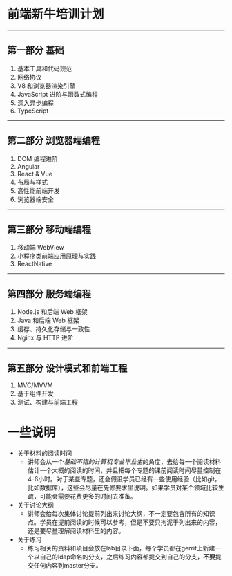 # 前端新牛培训计划

---

## 第一部分 基础

 1. 基本工具和代码规范
 1. 网络协议
 1. V8 和浏览器渲染引擎
 1. JavaScript 进阶与函数式编程
 1. 深入异步编程
 1. TypeScript

---

## 第二部分 浏览器端编程

 1. DOM 编程进阶
 1. Angular
 1. React & Vue
 1. 布局与样式
 1. 高性能前端开发
 1. 浏览器端安全

---

## 第三部分 移动端编程

 1. 移动端 WebView
 1. 小程序类前端应用原理与实践
 1. ReactNative

---

## 第四部分 服务端编程

 1. Node.js 和后端 Web 框架
 1. Java 和后端 Web 框架
 1. 缓存、持久化存储与一致性
 1. Nginx 与 HTTP 进阶

---

## 第五部分 设计模式和前端工程

 1. MVC/MVVM
 1. 基于组件开发
 1. 测试、构建与前端工程

# 一些说明

* 关于材料的阅读时间
    * 讲师会从一个*基础不错的计算机专业毕业生*的角度，去给每一个阅读材料估计一个大概的阅读的时间，并且把每个专题的课前阅读时间尽量控制在4-6小时。对于某些专题，还会假设学员已经有一些使用经验（比如git，比如数据库），这些会尽量在先修要求里说明。如果学员对某个领域比较生疏，可能会需要花费更多的时间去准备。
* 关于讨论大纲
    * 讲师会给每次集体讨论提前列出来讨论大纲，不一定要包含所有的知识点。学员在提前阅读的时候可以参考，但是不要只拘泥于列出来的内容，还是要尽量理解阅读材料里的内容。
* 关于练习
    * 练习相关的资料和项目会放在lab目录下面，每个学员都在gerrit上新建一个以自己的ldap命名的分支，之后练习内容都提交到自己的分支，**不要**提交任何内容到master分支。
